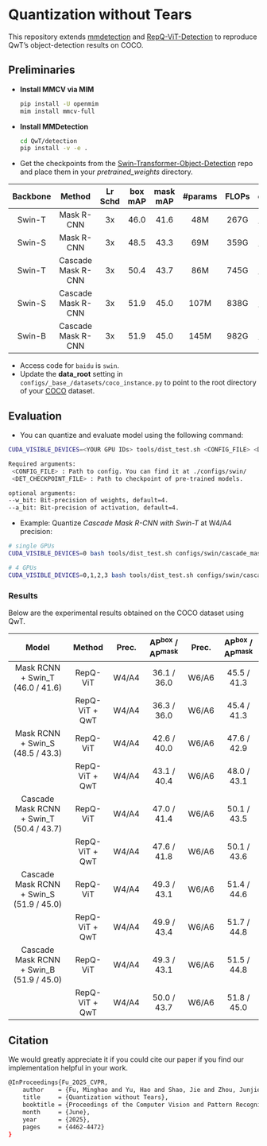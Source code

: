 # Quantization without Tears

This repository extends [mmdetection](https://github.com/open-mmlab/mmdetection) and [RepQ-ViT-Detection](https://github.com/zkkli/RepQ-ViT/tree/main/detection) to reproduce QwT’s object-detection results on COCO.

## Preliminaries

- **Install MMCV via MIM**  
  ```bash
  pip install -U openmim
  mim install mmcv-full
  ```

- **Install MMDetection**
    ```bash
    cd QwT/detection
    pip install -v -e .
    ```

- Get the checkpoints from the [Swin-Transformer-Object-Detection](https://github.com/SwinTransformer/Swin-Transformer-Object-Detection) repo and place them in your *pretrained_weights* directory.

| Backbone | Method | Lr Schd | box mAP | mask mAP | #params | FLOPs | config | model |
| :---: | :---: | :---: | :---: | :---: | :---: | :---: | :---: | :---: |
| Swin-T | Mask R-CNN         | 3x | 46.0 | 41.6 | 48M | 267G | [config](configs/swin/mask_rcnn_swin_tiny_patch4_window7_mstrain_480-800_adamw_3x_coco.py) | [github](https://github.com/SwinTransformer/storage/releases/download/v1.0.2/mask_rcnn_swin_tiny_patch4_window7.pth)/[baidu](https://pan.baidu.com/s/1YpauXYAFOohyMi3Vkb6DBg) |
| Swin-S | Mask R-CNN         | 3x | 48.5 | 43.3 | 69M | 359G | [config](configs/swin/mask_rcnn_swin_small_patch4_window7_mstrain_480-800_adamw_3x_coco.py) | [github](https://github.com/SwinTransformer/storage/releases/download/v1.0.2/mask_rcnn_swin_small_patch4_window7.pth)/[baidu](https://pan.baidu.com/s/1V4w4aaV7HSjXNFTOSA6v6w) |
| Swin-T | Cascade Mask R-CNN | 3x | 50.4 | 43.7 | 86M | 745G | [config](configs/swin/cascade_mask_rcnn_swin_tiny_patch4_window7_mstrain_480-800_giou_4conv1f_adamw_3x_coco.py) | [github](https://github.com/SwinTransformer/storage/releases/download/v1.0.2/cascade_mask_rcnn_swin_tiny_patch4_window7.pth)/[baidu](https://pan.baidu.com/s/1i-izBrODgQmMwTv6F6-x3A) |
| Swin-S | Cascade Mask R-CNN | 3x | 51.9 | 45.0 | 107M | 838G | [config](configs/swin/cascade_mask_rcnn_swin_small_patch4_window7_mstrain_480-800_giou_4conv1f_adamw_3x_coco.py) | [github](https://github.com/SwinTransformer/storage/releases/download/v1.0.2/cascade_mask_rcnn_swin_small_patch4_window7.pth)/[baidu](https://pan.baidu.com/s/1Sv9-gP1Qpl6SGOF6DBhUbw) |
| Swin-B | Cascade Mask R-CNN | 3x | 51.9 | 45.0 | 145M | 982G | [config](configs/swin/cascade_mask_rcnn_swin_base_patch4_window7_mstrain_480-800_giou_4conv1f_adamw_3x_coco.py) | [github](https://github.com/SwinTransformer/storage/releases/download/v1.0.2/cascade_mask_rcnn_swin_base_patch4_window7.pth)/[baidu](https://pan.baidu.com/s/1tHoC9PMVnldQUAfcF6FT3A) |

- Access code for `baidu` is `swin`.
- Update the **data_root** setting in `configs/_base_/datasets/coco_instance.py` to point to the root directory of your [COCO](https://cocodataset.org/#home) dataset.


## Evaluation

- You can quantize and evaluate model using the following command:

```bash
CUDA_VISIBLE_DEVICES=<YOUR GPU IDs> tools/dist_test.sh <CONFIG_FILE> <DET_CHECKPOINT_FILE> <\#GPU USED> --eval bbox segm [--w_bits] [--a_bits]

Required arguments:
 <CONFIG_FILE> : Path to config. You can find it at ./configs/swin/
 <DET_CHECKPOINT_FILE> : Path to checkpoint of pre-trained models.

optional arguments:
--w_bit: Bit-precision of weights, default=4.
--a_bit: Bit-precision of activation, default=4.
```

- Example: Quantize *Cascade Mask R-CNN with Swin-T* at W4/A4 precision:

```bash
# single GPUs
CUDA_VISIBLE_DEVICES=0 bash tools/dist_test.sh configs/swin/cascade_mask_rcnn_swin_tiny_patch4_window7_mstrain_480-800_giou_4conv1f_adamw_3x_coco.py pretrained_weights/cascade_mask_rcnn_swin_tiny_patch4_window7.pth 1  --eval bbox segm --w_bit 4 --a_bits 4

# 4 GPUs
CUDA_VISIBLE_DEVICES=0,1,2,3 bash tools/dist_test.sh configs/swin/cascade_mask_rcnn_swin_tiny_patch4_window7_mstrain_480-800_giou_4conv1f_adamw_3x_coco.py pretrained_weights/cascade_mask_rcnn_swin_tiny_patch4_window7.pth 4  --eval bbox segm --w_bit 4 --a_bits 4
```

### Results

Below are the experimental results obtained on the COCO dataset using QwT.

| Model                                     | Method           | Prec. | AP<sup>box</sup> / AP<sup>mask</sup> | Prec. | AP<sup>box</sup> / AP<sup>mask</sup> |
|:-----------------------------------------:|:----------------:|:-----:|:------------------------------------:|:-----:|:------------------------------------:|
| Mask RCNN + Swin_T (46.0 / 41.6)          |  RepQ-ViT        | W4/A4 | 36.1 / 36.0                          | W6/A6 | 45.5 / 41.3                          |  
|                                           |  RepQ-ViT + QwT  | W4/A4 | 36.3 / 36.0                          | W6/A6 | 45.4 / 41.3                          |
| Mask RCNN + Swin_S (48.5 / 43.3)          |  RepQ-ViT        | W4/A4 | 42.6 / 40.0                          | W6/A6 | 47.6 / 42.9                          |
|                                           |  RepQ-ViT + QwT  | W4/A4 | 43.1 / 40.4                          | W6/A6 | 48.0 / 43.1                          |
| Cascade Mask RCNN + Swin_T (50.4 / 43.7)  |  RepQ-ViT        | W4/A4 | 47.0 / 41.4                          | W6/A6 | 50.1 / 43.5                          |
|                                           |  RepQ-ViT + QwT  | W4/A4 | 47.6 / 41.8                          | W6/A6 | 50.1 / 43.6                          |
| Cascade Mask RCNN + Swin_S (51.9 / 45.0)  |  RepQ-ViT        | W4/A4 | 49.3 / 43.1                          | W6/A6 | 51.4 / 44.6                          |
|                                           |  RepQ-ViT + QwT  | W4/A4 | 49.9 / 43.4                          | W6/A6 | 51.7 / 44.8                          |
| Cascade Mask RCNN + Swin_B (51.9 / 45.0)  |  RepQ-ViT        | W4/A4 | 49.3 / 43.1                          | W6/A6 | 51.5 / 44.8                          |
|                                           |  RepQ-ViT + QwT  | W4/A4 | 50.0 / 43.7                          | W6/A6 | 51.8 / 45.0                          |

## Citation

We would greatly appreciate it if you could cite our paper if you find our implementation helpful in your work.

```bash
@InProceedings{Fu_2025_CVPR,
    author    = {Fu, Minghao and Yu, Hao and Shao, Jie and Zhou, Junjie and Zhu, Ke and Wu, Jianxin},
    title     = {Quantization without Tears},
    booktitle = {Proceedings of the Computer Vision and Pattern Recognition Conference (CVPR)},
    month     = {June},
    year      = {2025},
    pages     = {4462-4472}
}
```
